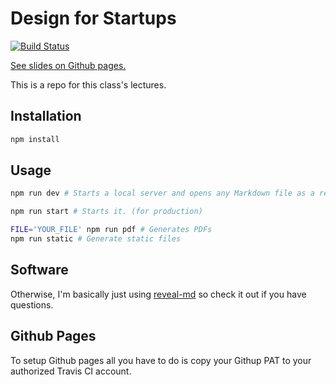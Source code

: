 # Design for Startups

[![Build Status](https://travis-ci.com/quitequinn/YOUR_REPO_NAME.svg?branch=master)](https://travis-ci.com/quitequinn/Open-Source-Lecture-Slides) 

[See slides on Github pages.](https://quitequinn.github.io/Open-Source-Lecture-Slides/)

This is a repo for this class's lectures.


## Installation

```bash
npm install
```


## Usage

```bash
npm run dev # Starts a local server and opens any Markdown file as a reveal.js presentation in the default browser. (for dev)

npm run start # Starts it. (for production)

FILE='YOUR_FILE' npm run pdf # Generates PDFs
npm run static # Generate static files
```



## Software

Otherwise, I'm basically just using [reveal-md](https://github.com/webpro/reveal-md) so check it out if you have questions. 



## Github Pages

To setup Github pages all you have to do is copy your Githup PAT to your authorized Travis CI account.

